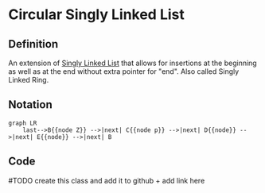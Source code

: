 # Circular Singly Linked List
## Definition
An extension of [Singly Linked List](Singly%20Linked%20List.md) that allows for insertions at the beginning as well as at the end without extra pointer for "end". Also called Singly Linked Ring.

## Notation
```mermaid
graph LR
    last-->B{{node Z}} -->|next| C{{node p}} -->|next| D{{node}} -->|next| E{{node}} -->|next| B
```

## Code
#TODO  create this class and add it to github + add link here